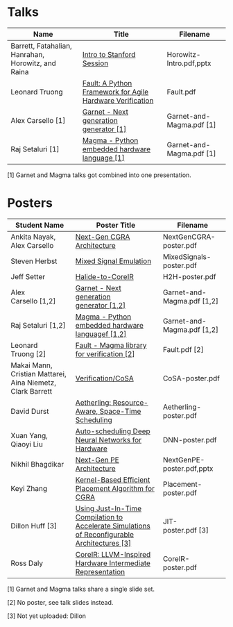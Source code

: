 # Talks
| Name           | Title	             | Filename     |
| ------------   | ------------              | ------------ |
| Barrett, Fatahalian, Hanrahan, Horowitz, and Raina  | [Intro to Stanford Session](Horowitz-Intro.pdf) | Horowitz-Intro.pdf,pptx |
| Leonard Truong    | [Fault: A Python Framework for Agile Hardware Verification](Fault.pdf)     | Fault.pdf |
| Alex Carsello [1] | [Garnet - Next generation generator&nbsp;[1]](Garnet-and-Magma.pdf)        | Garnet-and-Magma.pdf [1] |
| Raj Setaluri [1]  | [Magma - Python embedded hardware language&nbsp;[1]](Garnet-and-Magma.pdf) | Garnet-and-Magma.pdf [1] |

[1] Garnet and Magma talks got combined into one presentation.



# Posters
| Student Name                | Poster Title	| Filename     |
| ------------                | ------------   | ------------ |
| Ankita Nayak, Alex Carsello | [Next-Gen CGRA Architecture](NextGenCGRA-poster.pdf)    | NextGenCGRA-poster.pdf  |
| Steven Herbst               | [Mixed Signal Emulation](MixedSignals-poster.pdf)       | MixedSignals-poster.pdf |
| Jeff Setter	              | [Halide-to-CoreIR](H2H-poster.pdf)                      | H2H-poster.pdf          |
| Alex Carsello&nbsp;[1,2]    | [Garnet - Next generation generator&nbsp;[1,2]](Garnet-and-Magma.pdf)         | Garnet-and-Magma.pdf&nbsp;[1,2] |
| Raj Setaluri&nbsp;[1,2]     | [Magma - Python embedded hardware languagef&nbsp;[1,2]](Garnet-and-Magma.pdf) | Garnet-and-Magma.pdf&nbsp;[1,2] |
| Leonard Truong&nbsp;[2]     | [Fault - Magma library for verification&nbsp;[2]](Fault.pdf)                  | Fault.pdf&nbsp;[2] |
| Makai Mann, Cristian Mattarei, Aina Niemetz, Clark Barrett| [Verification/CoSA](CoSA-poster.pdf)            | CoSA-poster.pdf |
| David Durst                 | [Aetherling: Resource-Aware, Space-Time Scheduling](Aetherling-poster.pdf)    | Aetherling-poster.pdf |
| Xuan Yang, Qiaoyi Liu       | [Auto-scheduling Deep Neural Networks for Hardware](DNN-poster.pdf)          | DNN-poster.pdf |
| Nikhil Bhagdikar            | [Next-Gen PE Architecture](NextGenPE-poster.pdf) | NextGenPE-poster.pdf,pptx |
| Keyi Zhang                  | [Kernel-Based Efficient Placement Algorithm for CGRA](Placement-poster.pdf)    | Placement-poster.pdf |
| Dillon Huff&nbsp;[3]        | [Using Just-In-Time Compilation to Accelerate Simulations of Reconfigurable Architectures&nbsp;[3]](JIT-poster.pdf) | JIT-poster.pdf&nbsp;[3] |
| Ross Daly	              | [CoreIR: LLVM-Inspired Hardware Intermediate Representation](CoreIR-poster.pdf) | CoreIR-poster.pdf |

[1] Garnet and Magma talks share a single slide set.

[2] No poster, see talk slides instead.

[3] Not yet uploaded: Dillon


